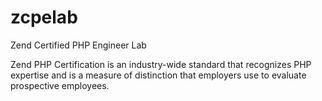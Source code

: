 zcpelab
=======

Zend Certified PHP Engineer Lab

Zend PHP Certification is an industry-wide standard that recognizes PHP expertise and is a measure of distinction that employers use to evaluate prospective employees.
